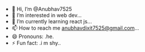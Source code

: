 - 👋 Hi, I’m @Anubhav7525
- 👀 I’m interested in web dev...
- 🌱 I’m currently learning react js...
- 📫 How to reach me anubhavdixit7525@gmail.com...
- 😄 Pronouns: .he.
- ⚡ Fun fact: .i m shy..

<!---
Anubhav7525/Anubhav7525 is a ✨ special ✨ repository because its `README.md` (this file) appears on your GitHub profile.
You can click the Preview link to take a look at your changes.
--->
